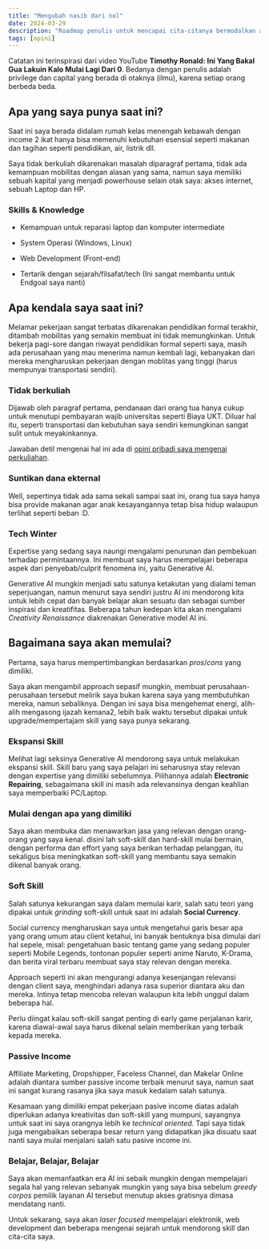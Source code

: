 ```yaml
---
title: "Mengubah nasib dari nol"
date: 2024-03-29
description: "Roadmap penulis untuk mencapai cita-citanya bermodalkan apa yang dia punya saat ini"
tags: [opini]
---
```


Catatan ini terinspirasi dari video YouTube **Timothy Ronald: Ini Yang Bakal Gua Lakuin Kalo Mulai Lagi Dari 0**. Bedanya dengan penulis adalah privilege dan capital yang berada di otaknya (ilmu), karena setiap orang berbeda beda.

## Apa yang saya punya saat ini?

Saat ini saya berada didalam rumah kelas menengah kebawah dengan income 2 ikat hanya bisa memenuhi kebutuhan esensial seperti makanan dan tagihan seperti pendidikan, air, listrik dll.

Saya tidak berkuliah dikarenakan masalah diparagraf pertama, tidak ada kemampuan mobilitas dengan alasan yang sama, namun saya memiliki sebuah kapital yang menjadi powerhouse selain otak saya: akses internet, sebuah Laptop dan HP.

### Skills & Knowledge

- Kemampuan untuk reparasi laptop dan komputer intermediate
- System Operasi (Windows, Linux)
- Web Development (Front-end)

- Tertarik dengan sejarah/filsafat/tech (Ini sangat membantu untuk Endgoal saya nanti)


## Apa kendala saya saat ini?

Melamar pekerjaan sangat terbatas dikarenakan pendidikan formal terakhir, ditambah mobilitas yang semakin membuat ini tidak memungkinkan. Untuk bekerja pagi-sore dangan riwayat pendidikan formal seperti saya, masih ada perusahaan yang mau menerima namun kembali lagi, kebanyakan dari mereka mengharuskan pekerjaan dengan moblitas yang tinggi (harus mempunyai transportasi sendiri).

### Tidak berkuliah

Dijawab oleh paragraf pertama, pendanaan dari orang tua hanya cukup untuk menutupi pembayaran wajib universitas seperti Biaya UKT. Diluar hal itu, seperti transportasi dan kebutuhan saya sendiri kemungkinan sangat sulit untuk meyakinkannya.

Jawaban detil mengenai hal ini ada di [opini pribadi saya mengenai perkuliahan](../30-03-2024-pendapat-mengenai-perkuliahan/).

### Suntikan dana ekternal

Well, sepertinya tidak ada sama sekali sampai saat ini, orang tua saya hanya bisa provide makanan agar anak kesayangannya tetap bisa hidup walaupun terlihat seperti beban :D.

### Tech Winter

Expertise yang sedang saya naungi mengalami penurunan dan pembekuan terhadap permintaannya. Ini membuat saya harus mempelajari beberapa aspek dari penyebab/culprit fenomena ini, yaitu Generative AI.

Generative AI mungkin menjadi satu satunya ketakutan yang dialami teman seperjuangan, namun menurut saya sendiri justru AI ini mendorong kita untuk lebih cepat dan banyak belajar akan sesuatu dan sebagai sumber inspirasi dan kreatifitas. Beberapa tahun kedepan kita akan mengalami *Creativity Renaissance* diakrenakan Generative model AI ini.

## Bagaimana saya akan memulai?

Pertama, saya harus mempertimbangkan berdasarkan *pros*/*cons* yang dimiliki.

Saya akan mengambil approach sepasif mungkin, membuat perusahaan-perusahaan tersebut melirik saya bukan karena saya yang membutuhkan mereka, namun sebaliknya. Dengan ini saya bisa mengehemat energi, alih-alih mengasong ijazah kemana2, lebih baik waktu tersebut dipakai untuk upgrade/mempertajam skill yang saya punya sekarang.

### Ekspansi Skill

Melihat lagi seksinya Generative AI mendorong saya untuk melakukan ekspansi skill. Skill baru yang saya pelajari ini seharusnya stay relevan dengan expertise yang dimiliki sebelumnya. Pilihannya adalah **Electronic Repairing**, sebagaimana skill ini masih ada relevansinya dengan keahlian saya memperbaiki PC/Laptop.

### Mulai dengan apa yang dimiliki

Saya akan membuka dan menawarkan jasa yang relevan dengan orang-orang yang saya kenal. disini lah soft-skill dan hard-skill mulai bermain, dengan performa dan effort yang saya berikan terhadap pelanggan, itu sekaligus bisa meningkatkan soft-skill yang membantu saya semakin dikenal banyak orang.

### Soft Skill

Salah satunya kekurangan saya dalam memulai karir, salah satu teori yang dipakai untuk *grinding* soft-skill untuk saat ini adalah **Social Currency**.

Social currency mengharuskan saya untuk mengetahui garis besar apa yang orang umum atau client ketahui, ini banyak bentuknya bisa dimulai dari hal sepele, misal: pengetahuan basic tentang game yang sedang populer seperti Mobile Legends, tontonan populer seperti anime Naruto, K-Drama, dan berita viral terbaru membuat saya stay relevan dengan mereka.

Approach seperti ini akan mengurangi adanya kesenjangan relevansi dengan client saya, menghindari adanya rasa superior diantara aku dan mereka. Intinya tetap mencoba relevan walaupun kita lebih unggul dalam beberapa hal.

Perlu diingat kalau soft-skill sangat penting di early game perjalanan karir, karena diawal-awal saya harus dikenal selain memberikan yang terbaik kepada mereka.

### Passive Income

Affiliate Marketing, Dropshipper, Faceless Channel, dan Makelar Online adalah diantara sumber passive income terbaik menurut saya, namun saat ini sangat kurang rasanya jika saya masuk kedalam salah satunya.

Kesamaan yang dimiliki empat pekerjaan pasive income diatas adalah diperlukan adanya kreativitas dan soft-skill yang mumpuni, sayangnya untuk saat ini saya orangnya lebih ke *technical oriented*. Tapi saya tidak juga mengabaikan seberapa besar return yang didapatkan jika disuatu saat nanti saya mulai menjalani salah satu pasive income ini.

### Belajar, Belajar, Belajar

Saya akan memanfaatkan era AI ini sebaik mungkin dengan mempelajari segala hal yang relevan sebanyak mungkin yang saya bisa sebelum *greedy corpos* pemilik layanan AI tersebut menutup akses gratisnya dimasa mendatang nanti.

Untuk sekarang, saya akan *laser focused* mempelajari elektronik, web development dan beberapa mengenai sejarah untuk mendorong skill dan cita-cita saya.